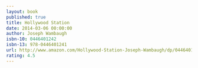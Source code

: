 ```yaml
---
layout: book
published: true
title: Hollywood Station
date: 2014-03-06 00:00:00
author: Joseph Wambaugh
isbn-10: 0446401242
isbn-13: 978-0446401241
url: http://www.amazon.com/Hollywood-Station-Joseph-Wambaugh/dp/0446401242
rating: 4.5
---
```


